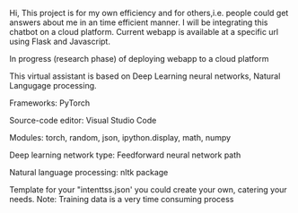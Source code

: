 Hi, 
This project is for my own efficiency and for others,i.e. people could get answers about me in an time efficient manner.
I will be integrating this chatbot on a cloud platform.
Current webapp is available at a specific url using Flask and Javascript.

In progress (research phase) of deploying webapp to a cloud platform



This virtual assistant is based on Deep Learning neural networks, Natural Langugage processing.

Frameworks: PyTorch

Source-code editor: Visual Studio Code

Modules: torch, random, json, ipython.display, math, numpy

Deep learning network type: Feedforward neural network path

Natural language processing: nltk package

Template for your "intenttss.json' you could create your own, catering your needs.
Note: Training data is a very time consuming process



    
